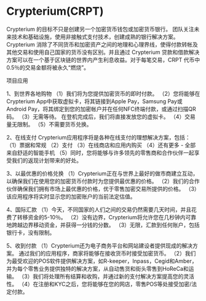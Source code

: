 # Crypterium(CRPT)

Crypterium 的目标不只是创建另一个加密货币钱包或加密货币银行。 团队关注未来技术和基础设施，使用非接触式支付技术，创建成熟的银行解决方案。Crypterium 消除了不同货币和加密资产之间的地理和心理界线，使得付款转帐及其他交易和使用自己国家的货币没有区别。并且通过 Crypterium 贷款和借款解决方案可以在一个基于区块链的世界内产生利息收益。对于每笔交易，CRPT 代币中0.5％的交易金额将被永久“燃烧”。

项目应用

1、到世界各地购物
（1）我们将为您提供加密货币的即时付款。
（2）您将能够在Crypterium App中获取虚拟卡，将其链接到Apple Pay，Samsung Pay或Android Pay，将其绑定到您的加密帐户并在任何NFC终端付款，或通过扫描QR码。
（3）无需等待。 在登机完成后，我们将直接发放您的虚拟卡。
（4）交易量无限制。
（5）不需要货币兑换。

2、在线支付
Crypterium应用程序将是各种在线支付的理想解决方案，包括：
（1）票据和常规
（2）支付
（3）在线商店和应用内购买
（4）还有更多 - 全部来自舒适的智能手机
（5）同时，您将能够与许多领先的零售商和合作伙伴一起享受我们的返现计划带来的好处。

3、以最优惠的价格兑换
（1）Crypterium正在与世界上最好的做市商建立互动，以确保我们在使用您的加密货币付款时为您提供最优惠的价格。
（2）我们的合作伙伴确保我们拥有市场上最优惠的价格，优于零售加密交易所提供的价格。
（3）该应用程序将实时显示您的加密账户的当前法定估值。

4、国际汇款
（1）今天，不同国家的人们之间的交易仍然需要几天时间，并且花费了转移资金的5-10％。
（2）没有边界，Crypterium将允许您在几秒钟内可靠地跨越边界移动资金，并获得一分钱的分数。
（3）无限，汇款到任何账户，包括银行卡，没有限制。

5、收到付款
（1）Crypterium还为电子商务平台和网站建设者提供现成的解决方案。 通过我们的应用程序，商家将能够在接收货币时接受加密货币。
（2）我们为最受欢迎的POS软件提供解决方案，如R-keeper，Inpass，Cegid和Amber，并为每个零售业务提供独特的解决方案，从自动售货和街头零售到HoReCa和运输。
（3）我们将处理所有结算和收购，并通过新的支付解决方案提高您的灵活性。
（4）在注册和KYC之后，您将能够在您的网店，零售POS等处接受加密/法定付款。
